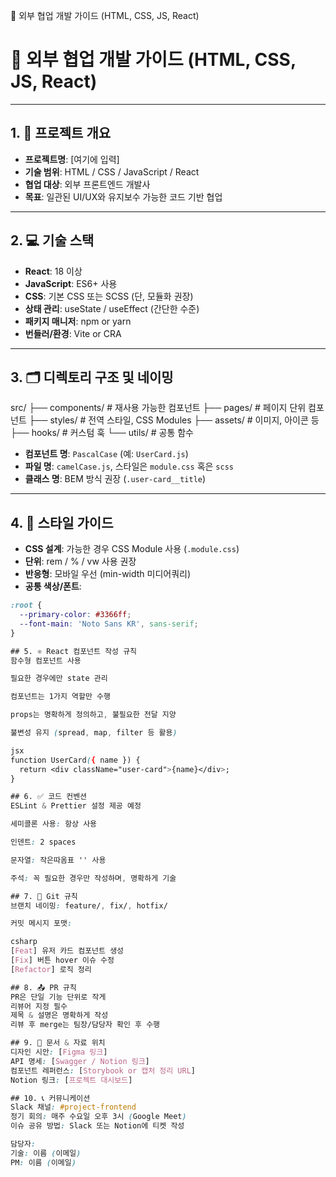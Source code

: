 📘 외부 협업 개발 가이드 (HTML, CSS, JS, React)
# 📘 외부 협업 개발 가이드 (HTML, CSS, JS, React)

---

## 1. 📌 프로젝트 개요
- **프로젝트명**: [여기에 입력]
- **기술 범위**: HTML / CSS / JavaScript / React
- **협업 대상**: 외부 프론트엔드 개발사
- **목표**: 일관된 UI/UX와 유지보수 가능한 코드 기반 협업

---

## 2. 💻 기술 스택
- **React**: 18 이상
- **JavaScript**: ES6+ 사용
- **CSS**: 기본 CSS 또는 SCSS (단, 모듈화 권장)
- **상태 관리**: useState / useEffect (간단한 수준)
- **패키지 매니저**: npm or yarn
- **번들러/환경**: Vite or CRA

---

## 3. 🗂 디렉토리 구조 및 네이밍

src/
├── components/   # 재사용 가능한 컴포넌트
├── pages/        # 페이지 단위 컴포넌트
├── styles/       # 전역 스타일, CSS Modules
├── assets/       # 이미지, 아이콘 등
├── hooks/        # 커스텀 훅
└── utils/        # 공통 함수

- **컴포넌트 명**: `PascalCase` (예: `UserCard.js`)
- **파일 명**: `camelCase.js`, 스타일은 `module.css` 혹은 `scss`
- **클래스 명**: BEM 방식 권장 (`.user-card__title`)

---

## 4. 🎨 스타일 가이드
- **CSS 설계**: 가능한 경우 CSS Module 사용 (`.module.css`)
- **단위**: rem / % / vw 사용 권장
- **반응형**: 모바일 우선 (min-width 미디어쿼리)
- **공통 색상/폰트**:

```css
:root {
  --primary-color: #3366ff;
  --font-main: 'Noto Sans KR', sans-serif;
}

## 5. ⚛ React 컴포넌트 작성 규칙
함수형 컴포넌트 사용

필요한 경우에만 state 관리

컴포넌트는 1가지 역할만 수행

props는 명확하게 정의하고, 불필요한 전달 지양

불변성 유지 (spread, map, filter 등 활용)

jsx
function UserCard({ name }) {
  return <div className="user-card">{name}</div>;
}

## 6. ✅ 코드 컨벤션
ESLint & Prettier 설정 제공 예정

세미콜론 사용: 항상 사용

인덴트: 2 spaces

문자열: 작은따옴표 '' 사용

주석: 꼭 필요한 경우만 작성하며, 명확하게 기술

## 7. 🔁 Git 규칙
브랜치 네이밍: feature/, fix/, hotfix/

커밋 메시지 포맷:

csharp
[Feat] 유저 카드 컴포넌트 생성
[Fix] 버튼 hover 이슈 수정
[Refactor] 로직 정리

## 8. 📤 PR 규칙
PR은 단일 기능 단위로 작게
리뷰어 지정 필수
제목 & 설명은 명확하게 작성
리뷰 후 merge는 팀장/담당자 확인 후 수행

## 9. 📄 문서 & 자료 위치
디자인 시안: [Figma 링크]
API 명세: [Swagger / Notion 링크]
컴포넌트 레퍼런스: [Storybook or 캡처 정리 URL]
Notion 링크: [프로젝트 대시보드]

## 10. 📞 커뮤니케이션
Slack 채널: #project-frontend
정기 회의: 매주 수요일 오후 3시 (Google Meet)
이슈 공유 방법: Slack 또는 Notion에 티켓 작성

담당자:
기술: 이름 (이메일)
PM: 이름 (이메일)

